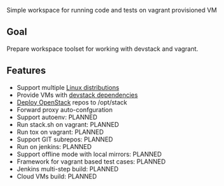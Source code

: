 Simple workspace for running code and tests on vagrant provisioned VM

## Goal

Prepare workspace toolset for working with devstack and vagrant. 

## Features
* Support multiple [Linux distributions](docs/features/linux-distributions.md)
* Provide VMs with [devstack dependencies](docs/features/devstack-dependencies.md)
* [Deploy OpenStack](docs/features/devstack-dependencies.md) repos to /opt/stack
* Forward proxy auto-confguration
* Support autoenv: PLANNED
* Run stack.sh on vagrant: PLANNED
* Run tox on vagrant: PLANNED
* Support GIT subrepos: PLANNED
* Run on jenkins: PLANNED
* Support offline mode with local mirrors: PLANNED
* Framework for vagrant based test cases: PLANNED
* Jenkins multi-step build: PLANNED
* Cloud VMs build: PLANNED

